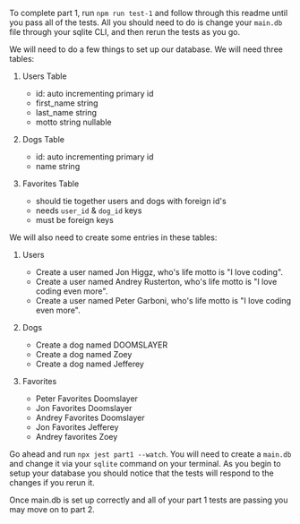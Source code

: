 To complete part 1, run `npm run test-1` and follow through this readme until you pass all of the tests. All you should need to do is change your `main.db` file through your sqlite CLI, and then rerun the tests as you go.

We will need to do a few things to set up our database. We will need three tables:

1. Users Table

   - id: auto incrementing primary id
   - first_name string
   - last_name string
   - motto string nullable

2. Dogs Table

   - id: auto incrementing primary id
   - name string

3. Favorites Table
   - should tie together users and dogs with foreign id's
   - needs `user_id` & `dog_id` keys
   - must be foreign keys

We will also need to create some entries in these tables:

1. Users

   - Create a user named Jon Higgz, who's life motto is "I love coding".
   - Create a user named Andrey Rusterton, who's life motto is "I love coding even more".
   - Create a user named Peter Garboni, who's life motto is "I love coding even more".

2. Dogs

   - Create a dog named DOOMSLAYER
   - Create a dog named Zoey
   - Create a dog named Jefferey

3. Favorites
   - Peter Favorites Doomslayer
   - Jon Favorites Doomslayer
   - Andrey Favorites Doomslayer
   - Jon Favorites Jefferey
   - Andrey favorites Zoey

Go ahead and run `npx jest part1 --watch`. You will need to create a `main.db` and change it via your `sqlite` command on your terminal. As you begin to setup your database you should notice that the tests will respond to the changes if you rerun it.

Once main.db is set up correctly and all of your part 1 tests are passing you may move on to part 2.


